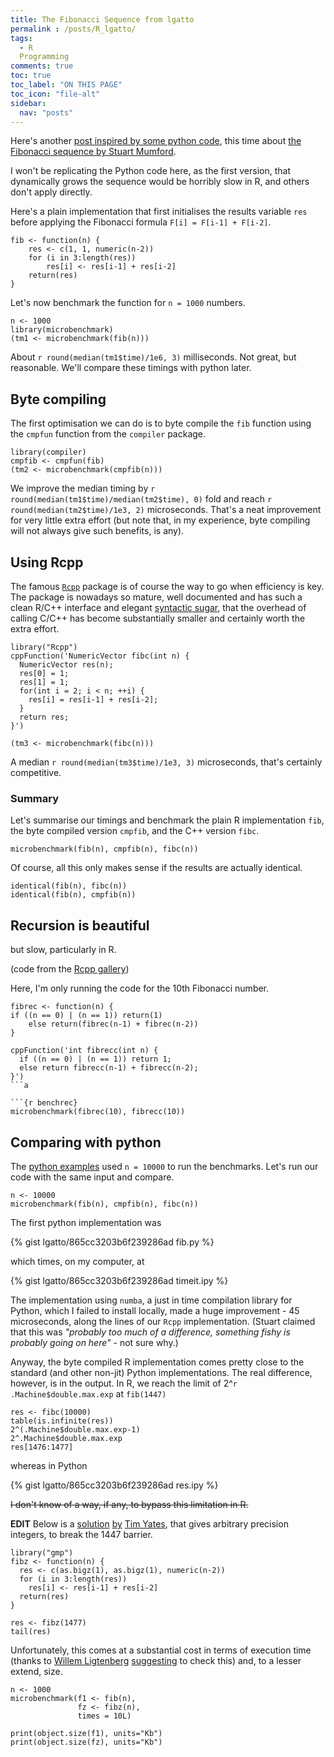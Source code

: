 ```yaml
---
title: The Fibonacci Sequence from lgatto
permalink : /posts/R_lgatto/
tags: 
  - R
  Programming
comments: true
toc: true
toc_label: "ON THIS PAGE"
toc_icon: "file-alt"
sidebar:
  nav: "posts"
---
```


Here's another
[post inspired by some python code](http://lgatto.github.io/curse-dimensionality/),
this time about
[the Fibonacci sequence by Stuart Mumford](http://www.stuartmumford.uk/blog/the-fibonacci-sequence.html).

I won't be replicating the Python code here, as the first version,
that dynamically grows the sequence would be horribly slow in R, and
others don't apply directly. 

Here's a plain implementation that first initialises the results
variable `res` before applying the Fibonacci formula `F[i] = F[i-1] + F[i-2]`.

```{r fib}
fib <- function(n) {
    res <- c(1, 1, numeric(n-2))
    for (i in 3:length(res))
        res[i] <- res[i-1] + res[i-2]
    return(res)
}
```
Let's now benchmark the function for `n = 1000` numbers.

```{r benchfib}
n <- 1000
library(microbenchmark)
(tm1 <- microbenchmark(fib(n)))
```

About `r round(median(tm1$time)/1e6, 3)` milliseconds. Not great, but
reasonable. We'll compare these timings with python later.

## Byte compiling

The first optimisation we can do is to byte compile the `fib` function
using the `cmpfun` function from the `compiler` package.

```{r cmpfib}
library(compiler)
cmpfib <- cmpfun(fib)
(tm2 <- microbenchmark(cmpfib(n)))
```

We improve the median timing by `r round(median(tm1$time)/median(tm2$time), 0)`
fold and reach `r round(median(tm2$time)/1e3, 2)` microseconds.
That's a neat improvement for very little extra effort (but note
that, in my experience, byte compiling will not always give such
benefits, is any).

## Using Rcpp

The famous [`Rcpp`](http://rcpp.org/) package is of course the way to
go when efficiency is key. The package is nowadays so mature, well
documented and has such a clean R/C++ interface and elegant
[syntactic sugar](https://cran.r-project.org/web/packages/Rcpp/vignettes/Rcpp-sugar.pdf),
that the overhead of calling C/C++ has become substantially smaller
and certainly worth the extra effort.


```{r fibc}
library("Rcpp")
cppFunction('NumericVector fibc(int n) {
  NumericVector res(n);
  res[0] = 1;
  res[1] = 1;
  for(int i = 2; i < n; ++i) {
    res[i] = res[i-1] + res[i-2];
  }
  return res;
}')
```

```{r benchfibc}
(tm3 <- microbenchmark(fibc(n)))
```

A median `r round(median(tm3$time)/1e3, 3)` microseconds, that's
certainly competitive.

### Summary

Let's summarise our timings and benchmark the plain R implementation
`fib`, the byte compiled version `cmpfib`, and the C++ version `fibc`.

```{r benchall}
microbenchmark(fib(n), cmpfib(n), fibc(n))
```

Of course, all this only makes sense if the results are actually
identical.

```{r identical}
identical(fib(n), fibc(n))
identical(fib(n), cmpfib(n))
```
## Recursion is beautiful

but slow, particularly in R.

(code from the [Rcpp gallery](http://gallery.rcpp.org/articles/fibonacci-sequence/))

Here, I'm only running the code for the 10th Fibonacci number.

```{r fibrec}
fibrec <- function(n) {
if ((n == 0) | (n == 1)) return(1)
    else return(fibrec(n-1) + fibrec(n-2))
}
```

```{r fibrecc}
cppFunction('int fibrecc(int n) {
  if ((n == 0) | (n == 1)) return 1;
  else return fibrecc(n-1) + fibrecc(n-2);
}')
```a

```{r benchrec}
microbenchmark(fibrec(10), fibrecc(10))
```

## Comparing with python

The
[python examples](http://www.stuartmumford.uk/blog/the-fibonacci-sequence.html)
used `n = 10000` to run the benchmarks. Let's run our code with the
same input and compare.

```{r bigbench}
n <- 10000
microbenchmark(fib(n), cmpfib(n), fibc(n))
```

The first python implementation was

{% gist lgatto/865cc3203b6f239286ad fib.py %}

which times, on my computer, at

{% gist lgatto/865cc3203b6f239286ad timeit.ipy %}

The implementation using `numba`, a just in time compilation library
for Python, which I failed to install locally, made a huge
improvement - 45 microseconds, along the lines of our `Rcpp`
implementation. (Stuart claimed that this was *"probably too much of a
difference, something fishy is probably going on here"* - not sure
why.)

Anyway, the byte compiled R implementation comes pretty close to the
standard (and other non-jit) Python implementations. The real
difference, however, is in the output. In R, we reach the limit of
2^`r .Machine$double.max.exp` at `fib(1447)`

```{r}
res <- fibc(10000)
table(is.infinite(res))
2^(.Machine$double.max.exp-1)
2^.Machine$double.max.exp
res[1476:1477]
```

whereas in Python

{% gist lgatto/865cc3203b6f239286ad res.ipy %}

<s>I don't know of a way, if any, to bypass this limitation in R.</s>  

**EDIT** Below is a
[solution](https://gist.github.com/timyates/f2ef0637ed016085da80)
[by](https://twitter.com/lgatt0/status/658962314188730368)
[Tim Yates](https://twitter.com/tim_yates), that gives arbitrary
precision integers, to break the 1447 barrier.

```{r gmp, message=FALSE}
library("gmp")
fibz <- function(n) {
  res <- c(as.bigz(1), as.bigz(1), numeric(n-2))
  for (i in 3:length(res))
    res[i] <- res[i-1] + res[i-2]
  return(res)
}

res <- fibz(1477)
tail(res)
```

Unfortunately, this comes at a substantial cost in terms of execution
time (thanks to [Willem Ligtenberg](https://twitter.com/wligtenberg)
[suggesting](https://twitter.com/wligtenberg/status/659089707171762176)
to check this) and, to a lesser extend, size.

```{r benchz}
n <- 1000
microbenchmark(f1 <- fib(n),
               fz <- fibz(n),
               times = 10L)
```

```{r sz}
print(object.size(f1), units="Kb")
print(object.size(fz), units="Kb")
```
